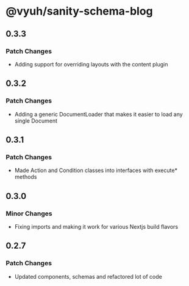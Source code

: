 # @vyuh/sanity-schema-blog

## 0.3.3

### Patch Changes

- Adding support for overriding layouts with the content plugin

## 0.3.2

### Patch Changes

- Adding a generic DocumentLoader that makes it easier to load any single
  Document

## 0.3.1

### Patch Changes

- Made Action and Condition classes into interfaces with execute\* methods

## 0.3.0

### Minor Changes

- Fixing imports and making it work for various Nextjs build flavors

## 0.2.7

### Patch Changes

- Updated components, schemas and refactored lot of code
